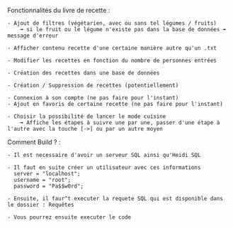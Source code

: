Fonctionnalités du livre de recette : 

	- Ajout de filtres (végétarien, avec ou sans tel légumes / fruits)
		➡ si le fruit ou le légume n'existe pas dans la base de données ➡ message d'erreur

	- Afficher contenu recette d'une certaine manière autre qu'un .txt

	- Modifier les recettes en fonction du nombre de personnes entrées

	- Création des recettes dans une base de données

	- Création / Suppression de recettes (potentiellement)

	- Connexion à son compte (ne pas faire pour l'instant)
	- Ajout en favoris de certaine recette (ne pas faire pour l'instant)

	- Choisir la possibilité de lancer le mode cuisine
		➡ Affiche les étapes à suivre une par une, passer d'une étape à l'autre avec la touche [->] ou par un autre moyen

Comment Build ? :

	- Il est necessaire d'avoir un serveur SQL ainsi qu'Heidi SQL

	- Il faut en suite créer un utilisateur avec ces informations
	  server = "localhost";
	  username = "root";
	  password = "Pa$$w0rd";

	- Ensuite, il faur^t executer la requete SQL qui est disponible dans le dossier : Requêtes

	- Vous pourrez ensuite executer le code
